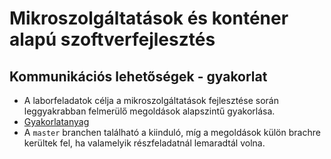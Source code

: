 # Mikroszolgáltatások és konténer alapú szoftverfejlesztés

## Kommunikációs lehetőségek - gyakorlat

* A laborfeladatok célja a mikroszolgáltatások fejlesztése során leggyakrabban felmerülő megoldások alapszintű gyakorlása.
* [Gyakorlatanyag](https://github.com/bmeviauav42/jegyzetek/blob/master/Kommunik%C3%A1ci%C3%B3/kommunik%C3%A1ci%C3%B3s%20lehet%C5%91s%C3%A9gek.md)
* A `master` branchen található a kiinduló, míg a megoldások külön brachre kerültek fel, ha valamelyik részfeladatnál lemaradtál volna.

